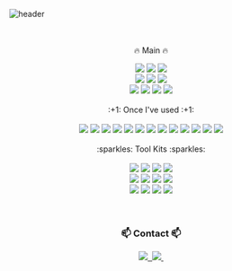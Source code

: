![header](https://capsule-render.vercel.app/api?type=Venom&text=Hi,I'm_Eunji👋&animation=fadeIn&stroke=b678c4&strokeWidth=2)
 <br/> <br/> <br/>
<div align="center">

  :fire: Main :fire:
  
  <!--C.#NT-->
<img src="https://img.shields.io/badge/.NET-512BD4?style=for-the-badge&logo=.NET&logoColor=white">
  <!--Java-->
  <img src="https://img.shields.io/badge/Java-FC4C02?style=for-the-badge&logoColor=white">
  <img src="https://img.shields.io/badge/Python-3776AB?style=for-the-badge&logo=python&logoColor=white">


  <br/>

  <!--React-->
  <img src="https://img.shields.io/badge/react-20232a.svg?style=for-the-badge&logo=react&logoColor=61DAFB" />
  <!--JavaScript-->
<img src="https://img.shields.io/badge/JavaScript-F7DF1E?style=for-the-badge&logo=javaScript&logoColor=white">
  <!--CSS3-->
  <img src="https://img.shields.io/badge/CSS/HTML-white?style=for-the-badge&logo=Css3&logoColor=1572B6">

<br/>
  <!--Oracle-->
<img src="https://img.shields.io/badge/Oracle-F80000?style=for-the-badge&logo=Oracle&logoColor=white">
  <!--MongoDBB-->
<img src="https://img.shields.io/badge/MongoDB-47A248?style=for-the-badge&logo=MongoDB&logoColor=white">
  <!--Nginx-->
<img src="https://img.shields.io/badge/Nginx-007396?style=for-the-badge&logo=Nginx&logoColor=F7DF1E">
  <!--AWS-->
<img src="https://img.shields.io/badge/AWS-FF6C37?style=for-the-badge&logo=amazonwebservices&logoColor=white">
  <br/> <br/>

  <div align="center">
  :+1: Once I've used :+1:
    <br/> <br/>


<img src="https://img.shields.io/badge/Kotlin-352A71?style=for-the-badge&logo=Kotlin&logoColor=7F52FF">

<img src="https://img.shields.io/badge/Gradle-2303A?style=for-the-badge&logo=Gradle&logoColor=2303A">
<img src="https://img.shields.io/badge/Postman-FF6C37?style=for-the-badge&logo=Postman&logoColor=white">
<img src="https://img.shields.io/badge/MySQL-4479A1?style=for-the-badge&logo=MySQL&logoColor=white">
<img src="https://img.shields.io/badge/SQLite-003B57?style=for-the-badge&logo=sqlite&logoColor=white">

<img src="https://img.shields.io/badge/jQuery-0769AD?style=for-the-badge&logo=jquery&logoColor=white">
<img src="https://img.shields.io/badge/Heroku-430098?style=for-the-badge&logo=heroku&logoColor=white">

<img src="https://img.shields.io/badge/Webpack-8DD6F9?style=for-the-badge&logo=webpack&logoColor=white">

<img src="https://img.shields.io/badge/Eclipse-2C2255?style=for-the-badge&logo=Eclipse%20IDE&logoColor=white">
<img src="https://img.shields.io/badge/Visual%20Studio%20Code-007ACC?style=for-the-badge&logo=visual-studio-code&logoColor=white">
<img src="https://img.shields.io/badge/IntelliJ%20IDEA-000000?style=for-the-badge&logo=intellij-idea&logoColor=white">
<img src="https://img.shields.io/badge/Figma-F24E1E?style=for-the-badge&logo=figma&logoColor=white">

<img src="https://img.shields.io/badge/C%23-239120?style=for-the-badge&logo=c-sharp&logoColor=white">

</div>



<br/>
  <div align="center">
  :sparkles: Tool Kits :sparkles:
    <br/> <br/>

<img src="https://img.shields.io/badge/github-181717?style=for-the-badge&logo=github&logoColor=white">
<img src="https://img.shields.io/badge/Jira-202830?style=for-the-badge&logo=Jira&logoColor=0052CC">
  <img src="https://img.shields.io/badge/Notion-F3F3F3.svg?style=for-the-badge&logo=notion&logoColor=black">
<img src="https://img.shields.io/badge/Trello-202830?style=for-the-badge&logo=Trello&logoColor=37A5CC">
<br/>
   
<img src="https://img.shields.io/badge/Unity-000000.svg?style=for-the-badge&logo=Unity&logoColor=FFFFFF" />
<img src="https://img.shields.io/badge/Unreal-0E1128.svg?style=for-the-badge&logo=Unreal%20Engine&logoColor=white" />
<img src="https://img.shields.io/badge/Houdini-FF4713?style=for-the-badge&logo=Houdini&logoColor=white" />
<img src="https://img.shields.io/badge/Autodesk-37A5CC.svg?style=for-the-badge&logo=Autodesk&logoColor=white" />


<br/>
  <img src="https://img.shields.io/badge/photoshop-08253c.svg?style=for-the-badge&logo=adobe%20photoshop&logoColor=37abff" />
  <img src="https://img.shields.io/badge/Illustrator-FF9A00.svg?style=for-the-badge&logo=adobe%20illustrator&logoColor=FF9A00" />  
  <img src="https://img.shields.io/badge/Premiere%20Pro-190041.svg?style=for-the-badge&logo=adobe%20premiere%20pro&logoColor=9999FF" />
  <img src="https://img.shields.io/badge/AFter%20Effects-9999FF.svg?style=for-the-badge&logo=adobe%20after%20effects&logoColor=5A45FF" />


</div>
<br/><br/>
<h3 align="center">📫 Contact 📫</h3>
<div align="center">
  <a href="[https://velog.io/@oka1313](https://www.linkedin.com/in/eunjik327/)">
    <img src="https://img.shields.io/badge/LinkedIN-0A66C2?style=for-the-badge&logo=LinkedIn&logoColor=white" />&nbsp
  </a>
  <a href="mailto:sandeul97@gmail.com">
    <img
      src="https://img.shields.io/badge/sandeul97@gmail.com-D14836?style=for-the-badge&logo=gmail&logoColor=white"/>&nbsp
  </a>
</div>
<!--
**Eunji-Kwon/Eunji-Kwon** is a ✨ _special_ ✨ repository because its `README.md` (this file) appears on your GitHub profile.

